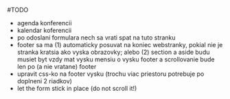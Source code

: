 #TODO

- agenda konferencii
- kalendar koferencii
- po odoslani formulara nech sa vrati spat na tuto stranku
- footer sa ma (1) automaticky posuvat na koniec webstranky, pokial nie je stranka kratsia ako vyska obrazovky; alebo (2)  section a aside budu musiet byt vzdy mat vysku mensiu o vysku footer a scrollovanie bude len po (a nie vratane) footer
- upravit css-ko na footer vysku (trochu viac priestoru potrebuje po doplneni 2 riadkov)
- let the form stick in place (do not scroll it!)
